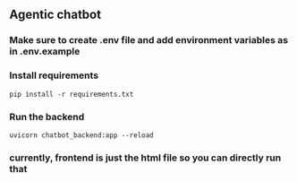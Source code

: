 ## Agentic chatbot

### Make sure to create .env file and add environment variables as in .env.example

### Install requirements
```shell
pip install -r requirements.txt

```

### Run the backend
```shell
uvicorn chatbot_backend:app --reload
```

### currently, frontend is just the html file so you can directly run that

